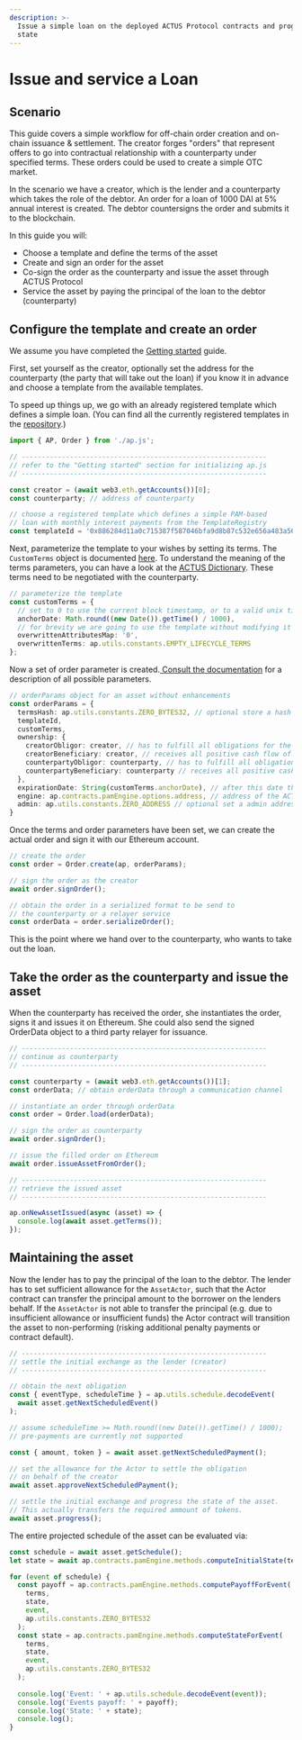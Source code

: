 ```yaml
---
description: >-
  Issue a simple loan on the deployed ACTUS Protocol contracts and progess its
  state
---
```


# Issue and service a Loan

## Scenario

This guide covers a simple workflow for off-chain order creation and on-chain issuance & settlement. The creator forges "orders" that represent offers to go into contractual relationship with a counterparty under specified terms. These orders could be used to create a simple OTC market.

In the scenario we have a creator, which is the lender and a counterparty which takes the role of the debtor. An order for a loan of 1000 DAI at 5% annual interest is created. The debtor countersigns the order and submits it to the blockchain.

In this guide you will:

* Choose a template and define the terms of the asset
* Create and sign an order for the asset
* Co-sign the order as the counterparty and issue the asset through ACTUS Protocol
* Service the asset by paying the principal of the loan to the debtor \(counterparty\)

## Configure the template and create an order

We assume you have completed the [Getting started](getting-started.md) guide. 

First, set yourself as the creator, optionally set the address for the counterparty \(the party that will take out the loan\) if you know it in advance and choose a template from the available templates.

To speed up things up, we go with an already registered template which defines a simple loan. \(You can find all the currently registered templates in the [repository](https://github.com/atpar/ap-monorepo/tree/master/packages/ap-contracts/templates/goerli).\)

```typescript
import { AP, Order } from './ap.js';

// -------------------------------------------------------------
// refer to the "Getting started" section for initializing ap.js
// -------------------------------------------------------------

const creator = (await web3.eth.getAccounts())[0];
const counterparty; // address of counterparty

// choose a registered template which defines a simple PAM-based
// loan with monthly interest payments from the TemplateRegistry
const templateId = '0x886284d11a0c715387f587046bfa9d8b87c532e656a483a5603ebf73c92b2f94'; 
```

Next, parameterize the template to your wishes by setting its terms. The `CustomTerms` object is documented [here](https://ap-js.actus-protocol.io/interfaces/customterms.html). To understand the meaning of the terms parameters, you can have a look at the [ACTUS Dictionary](https://github.com/actusfrf/actus-dictionary/blob/master/actus-dictionary-terms.json). These terms need to be negotiated with the counterparty.

```typescript
// parameterize the template
const customTerms = {
  // set to 0 to use the current block timestamp, or to a valid unix timestamp
  anchorDate: Math.round((new Date()).getTime() / 1000),
  // for brevity we are going to use the template without modifying it
  overwrittenAttributesMap: '0',
  overwrittenTerms: ap.utils.constants.EMPTY_LIFECYCLE_TERMS
};
```

Now a set of order parameter is created.[ Consult the documentation](https://ap-js.actus-protocol.io/interfaces/orderparams.html%20) for a description of all possible parameters.

```typescript
// orderParams object for an asset without enhancements
const orderParams = {
  termsHash: ap.utils.constants.ZERO_BYTES32, // optional store a hash of all terms attributes
  templateId,
  customTerms,
  ownership: {
    creatorObligor: creator, // has to fulfill all obligations for the creator side
    creatorBeneficiary: creator, // receives all positive cash flow of the creator side
    counterpartyObligor: counterparty, // has to fulfill all obligations for the counterparty
    counterpartyBeneficiary: counterparty // receives all positive cash flow for the counterparty
  },
  expirationDate: String(customTerms.anchorDate), // after this date the order cannot be submitted on chain
  engine: ap.contracts.pamEngine.options.address, // address of the ACTUS PAM engine
  admin: ap.utils.constants.ZERO_ADDRESS // optional set a admin address for the ability to modify the asset once issued
} 
```

Once the terms and order parameters have been set, we can create the actual order and sign it with our Ethereum account. 

```typescript
// create the order
const order = Order.create(ap, orderParams);

// sign the order as the creator
await order.signOrder();

// obtain the order in a serialized format to be send to 
// the counterparty or a relayer service
const orderData = order.serializeOrder();
```

This is the point where we hand over to the counterparty, who wants to take out the loan.

## Take the order as the counterparty and issue the asset

When the counterparty has received the order, she instantiates the order, signs it and issues it on Ethereum. She could also send the signed OrderData object to a third party relayer for issuance.

```typescript
// -------------------------------------------------------------
// continue as counterparty
// -------------------------------------------------------------

const counterparty = (await web3.eth.getAccounts())[1];
const orderData; // obtain orderData through a communication channel

// instantiate an order through orderData
const order = Order.load(orderData);

// sign the order as counterparty
await order.signOrder();

// issue the filled order on Ethereum
await order.issueAssetFromOrder();

// -------------------------------------------------------------
// retrieve the issued asset
// -------------------------------------------------------------

ap.onNewAssetIssued(async (asset) => {
  console.log(await asset.getTerms());
});
```

## Maintaining the asset

Now the lender has to pay the principal of the loan to the debtor. The lender has to set sufficient allowance for the `AssetActor`, such that the Actor contract can transfer the principal amount to the borrower on the lenders behalf. If the `AssetActor` is not able to transfer the principal \(e.g. due to insufficient allowance or insufficient funds\) the Actor contract will transition the asset to non-performing \(risking additional penalty payments or contract default\). 

```typescript
// -------------------------------------------------------------
// settle the initial exchange as the lender (creator)
// -------------------------------------------------------------

// obtain the next obligation
const { eventType, scheduleTime } = ap.utils.schedule.decodeEvent(
  await asset.getNextScheduledEvent()
);

// assume scheduleTime >= Math.round((new Date()).getTime() / 1000);
// pre-payments are currently not supported

const { amount, token } = await asset.getNextScheduledPayment();

// set the allowance for the Actor to settle the obligation
// on behalf of the creator
await asset.approveNextScheduledPayment();

// settle the initial exchange and progress the state of the asset.
// This actually transfers the required ammount of tokens.
await asset.progress();
```

The entire projected schedule of the asset can be evaluated via:

```typescript
const schedule = await asset.getSchedule();
let state = await ap.contracts.pamEngine.methods.computeInitialState(terms);

for (event of schedule) {
  const payoff = ap.contracts.pamEngine.methods.computePayoffForEvent(
    terms,
    state,
    event,
    ap.utils.constants.ZERO_BYTES32
  );
  const state = ap.contracts.pamEngine.methods.computeStateForEvent(
    terms,
    state,
    event,
    ap.utils.constants.ZERO_BYTES32
  );
  
  console.log('Event: ' + ap.utils.schedule.decodeEvent(event));
  console.log('Events payoff: ' + payoff);
  console.log('State: ' + state);
  console.log();
}
```



